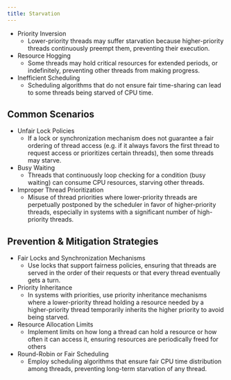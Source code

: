 ```yaml
---
title: Starvation
---
```


- Priority Inversion
	- Lower-priority threads may suffer starvation because higher-priority threads continuously preempt them, preventing their execution.
- Resource Hogging
	- Some threads may hold critical resources for extended periods, or indefinitely, preventing other threads from making progress.
- Inefficient Scheduling
	- Scheduling algorithms that do not ensure fair time-sharing can lead to some threads being starved of CPU time.
## Common Scenarios
- Unfair Lock Policies
	- If a lock or synchronization mechanism does not guarantee a fair ordering of thread access (e.g. if it always favors the first thread to request access or prioritizes certain threads), then some threads may starve.
- Busy Waiting
	- Threads that continuously loop checking for a condition (busy waiting) can consume CPU resources, starving other threads.
- Improper Thread Prioritization
	- Misuse of thread priorities where lower-priority threads are perpetually postponed by the scheduler in favor of higher-priority threads, especially in systems with a significant number of high-priority threads.
## Prevention & Mitigation Strategies
- Fair Locks and Synchronization Mechanisms
	- Use locks that support fairness policies, ensuring that threads are served in the order of their requests or that every thread eventually gets a turn.
- Priority Inheritance
	- In systems with priorities, use priority inheritance mechanisms where a lower-priority thread holding a resource needed by a higher-priority thread temporarily inherits the higher priority to avoid being starved.
- Resource Allocation Limits
	- Implement limits on how long a thread can hold a resource or how often it can access it, ensuring resources are periodically freed for others
- Round-Robin or Fair Scheduling
	- Employ scheduling algorithms that ensure fair CPU time distribution among threads, preventing long-term starvation of any thread.